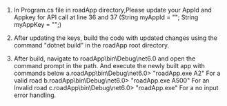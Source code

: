1. In Program.cs file in roadApp directory,Please update your AppId and Appkey for API call at line 36 and 37 (String myAppId = ""; String myAppKey = "";)

2. After updating the keys, build the code with updated changes using the command "dotnet build" in the roadApp root directory.

3. After build, navigate to roadApp\bin\Debug\net6.0 and open the command prompt in the path. And execute the newly built app with commands below
	a.roadApp\bin\Debug\net6.0> "roadApp.exe A2"   For a valid road
	b.roadApp\bin\Debug\net6.0> "roadApp.exe A500" For an Invalid road
	c.roadApp\bin\Debug\net6.0> "roadApp.exe" For a no input error handling.

